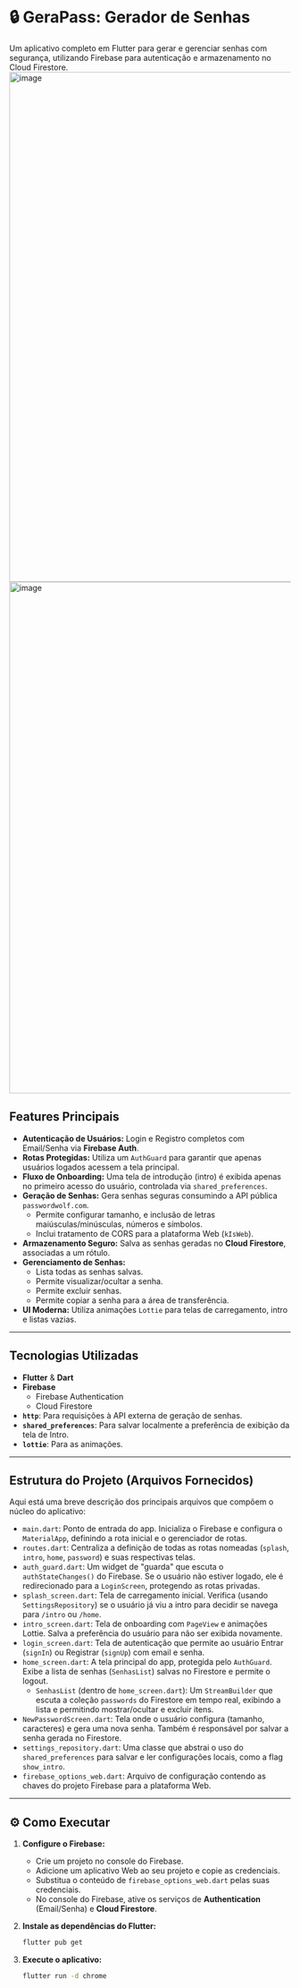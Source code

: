 # 🔒 GeraPass: Gerador de Senhas

Um aplicativo completo em Flutter para gerar e gerenciar senhas com segurança, utilizando Firebase para autenticação e armazenamento no Cloud Firestore.
<img width="658" height="911" alt="image" src="https://github.com/user-attachments/assets/11914804-7945-48b6-a143-253d1f67514d" /> <img width="657" height="914" alt="image" src="https://github.com/user-attachments/assets/2ef70c0c-67d4-47ec-ace3-97168442e249" />



## Features Principais

* **Autenticação de Usuários:** Login e Registro completos com Email/Senha via **Firebase Auth**.
* **Rotas Protegidas:** Utiliza um `AuthGuard` para garantir que apenas usuários logados acessem a tela principal.
* **Fluxo de Onboarding:** Uma tela de introdução (intro) é exibida apenas no primeiro acesso do usuário, controlada via `shared_preferences`.
* **Geração de Senhas:** Gera senhas seguras consumindo a API pública `passwordwolf.com`.
    * Permite configurar tamanho, e inclusão de letras maiúsculas/minúsculas, números e símbolos.
    * Inclui tratamento de CORS para a plataforma Web (`kIsWeb`).
* **Armazenamento Seguro:** Salva as senhas geradas no **Cloud Firestore**, associadas a um rótulo.
* **Gerenciamento de Senhas:**
    * Lista todas as senhas salvas.
    * Permite visualizar/ocultar a senha.
    * Permite excluir senhas.
    * Permite copiar a senha para a área de transferência.
* **UI Moderna:** Utiliza animações `Lottie` para telas de carregamento, intro e listas vazias.

---

## Tecnologias Utilizadas

* **Flutter** & **Dart**
* **Firebase**
    * Firebase Authentication
    * Cloud Firestore
* **`http`**: Para requisições à API externa de geração de senhas.
* **`shared_preferences`**: Para salvar localmente a preferência de exibição da tela de Intro.
* **`lottie`**: Para as animações.

---

## Estrutura do Projeto (Arquivos Fornecidos)

Aqui está uma breve descrição dos principais arquivos que compõem o núcleo do aplicativo:

* `main.dart`: Ponto de entrada do app. Inicializa o Firebase e configura o `MaterialApp`, definindo a rota inicial e o gerenciador de rotas.
* `routes.dart`: Centraliza a definição de todas as rotas nomeadas (`splash`, `intro`, `home`, `password`) e suas respectivas telas.
* `auth_guard.dart`: Um widget de "guarda" que escuta o `authStateChanges()` do Firebase. Se o usuário não estiver logado, ele é redirecionado para a `LoginScreen`, protegendo as rotas privadas.
* `splash_screen.dart`: Tela de carregamento inicial. Verifica (usando `SettingsRepository`) se o usuário já viu a intro para decidir se navega para `/intro` ou `/home`.
* `intro_screen.dart`: Tela de onboarding com `PageView` e animações Lottie. Salva a preferência do usuário para não ser exibida novamente.
* `login_screen.dart`: Tela de autenticação que permite ao usuário Entrar (`signIn`) ou Registrar (`signUp`) com email e senha.
* `home_screen.dart`: A tela principal do app, protegida pelo `AuthGuard`. Exibe a lista de senhas (`SenhasList`) salvas no Firestore e permite o logout.
    * `SenhasList` (dentro de `home_screen.dart`): Um `StreamBuilder` que escuta a coleção `passwords` do Firestore em tempo real, exibindo a lista e permitindo mostrar/ocultar e excluir itens.
* `NewPasswordScreen.dart`: Tela onde o usuário configura (tamanho, caracteres) e gera uma nova senha. Também é responsável por salvar a senha gerada no Firestore.
* `settings_repository.dart`: Uma classe que abstrai o uso do `shared_preferences` para salvar e ler configurações locais, como a flag `show_intro`.
* `firebase_options_web.dart`: Arquivo de configuração contendo as chaves do projeto Firebase para a plataforma Web.

---

## ⚙️ Como Executar

1.  **Configure o Firebase:**
    * Crie um projeto no console do Firebase.
    * Adicione um aplicativo Web ao seu projeto e copie as credenciais.
    * Substitua o conteúdo de `firebase_options_web.dart` pelas suas credenciais.
    * No console do Firebase, ative os serviços de **Authentication** (Email/Senha) e **Cloud Firestore**.

2.  **Instale as dependências do Flutter:**
    ```bash
    flutter pub get
    ```

3.  **Execute o aplicativo:**
    ```bash
    flutter run -d chrome
    ```
